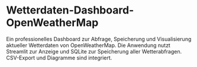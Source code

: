 # Wetterdaten-Dashboard-OpenWeatherMap
Ein professionelles Dashboard zur Abfrage, Speicherung und Visualisierung aktueller Wetterdaten von OpenWeatherMap. Die Anwendung nutzt Streamlit zur Anzeige und SQLite zur Speicherung aller Wetterabfragen. CSV-Export und Diagramme sind integriert.
